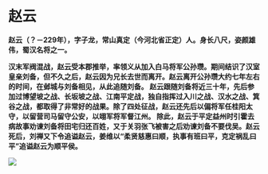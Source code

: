 # 赵云

**赵云（？－229年），字子龙，常山真定（今河北省正定）人。身长八尺，姿颜雄伟，蜀汉名将之一。**

**汉末军阀混战，赵云受本郡推举，率领义从加入白马将军公孙瓒。期间结识了汉室皇亲刘备，但不久之后，赵云因为兄长去世而离开。赵云离开公孙瓒大约七年左右的时间，在邺城与刘备相见，从此追随刘备。 赵云跟随刘备将近三十年，先后参加过博望坡之战、长坂坡之战、江南平定战，独自指挥过入川之战、汉水之战、箕谷之战，都取得了非常好的战果。除了四处征战，赵云还先后以偏将军任桂阳太守，以留营司马留守公安，以翊军将军督江州。 除此，赵云于平定益州时引霍去病故事劝谏刘备将田宅归还百姓，又于关羽张飞被害之后劝谏刘备不要伐吴。赵云死后，刘禅又下令追谥赵云，姜维以“柔贤慈惠曰顺，执事有班曰平，克定祸乱曰平”追谥赵云为顺平侯。**

![](/home/zjg/Pictures/zy.jpg)